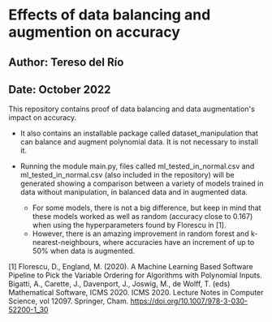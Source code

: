 # Effects of data balancing and augmention on accuracy

## Author: Tereso del Río

## Date: October 2022 

This repository contains proof of data balancing and data augmentation's impact on accuracy.

- It also contains an installable package called dataset_manipulation that can balance and augment polynomial data. It is not necessary to install it.

- Running the module main.py, files called ml_tested_in_normal.csv and ml_tested_in_normal.csv (also included in the repository) will be generated showing a comparison between a variety of models trained in data without manipulation, in balanced data and in augmented data.
    - For some models, there is not a big difference, but keep in mind that these models worked as well as random (accuracy close to 0.167) when using the hyperparameters found by Florescu in [1].
    - However, there is an amazing improvement in random forest and k-nearest-neighbours, where accuracies have an increment of up to 50% when data is augmented.

[1] Florescu, D., England, M. (2020). A Machine Learning Based Software Pipeline to Pick the Variable Ordering for Algorithms with Polynomial Inputs. Bigatti, A., Carette, J., Davenport, J., Joswig, M., de Wolff, T. (eds) Mathematical Software, ICMS 2020. ICMS 2020. Lecture Notes in Computer Science, vol 12097. Springer, Cham. https://doi.org/10.1007/978-3-030-52200-1_30